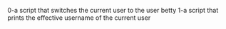0-a script that switches the current user to the user betty
1-a script that prints the effective username of the current user